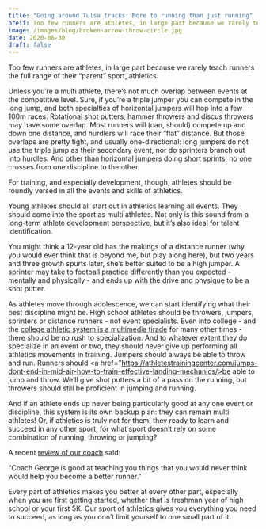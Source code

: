 ```yaml
---
title: "Going around Tulsa tracks: More to running than just running"
breif: Too few runners are athletes, in large part because we rarely teach runners the full range of their “parent” sport, athletics.
image: /images/blog/broken-arrow-throw-circle.jpg
date: 2020-06-30
draft: false
---
```

Too few runners are athletes, in large part because we rarely teach runners the full range of their “parent” sport, athletics.

Unless you’re a multi athlete, there’s not much overlap between events at the competitive level. Sure, if you’re a triple jumper you can compete in the long jump, and both specialties of horizontal jumpers will hop into a few 100m races. Rotational shot putters, hammer throwers and discus throwers may have some overlap. Most runners will (can, should) compete up and down one distance, and hurdlers will race their “flat” distance. But those overlaps are pretty tight, and usually one-directional: long jumpers do not use the triple jump as their secondary event, nor do sprinters branch out into hurdles. And other than horizontal jumpers doing short sprints, no one crosses from one discipline to the other.

For training, and especially development, though, athletes should be roundly versed in all the events and skills of athletics.

Young athletes should all start out in athletics learning all events. They should come into the sport as multi athletes. Not only is this sound from a long-term athlete development perspective, but it’s also ideal for talent identification. 

You might think a 12-year old has the makings of a distance runner (why you would ever think that is beyond me, but play along here), but two years and three growth spurts later, she’s better suited to be a high jumper. A sprinter may take to football practice differently than you expected - mentally and physically - and ends up with the drive and physique to be a shot putter.

As athletes move through adolescence, we can start identifying what their best discipline might be. High school athletes should be throwers, jumpers, sprinters or distance runners - not event specialists. Even into college - and the [college athletic system is a multimedia tirade](https://blog.nalathletics.com/2020/06/11/collegiate-spending-track-and-field-governing-bodies) for many other times - there should be no rush to specialization. And to whatever extent they do specialize in an event or two, they should never give up performing all athletics movements in training. Jumpers should always be able to throw and run. Runners should <a href="https://athletestrainingcenter.com/jumps-dont-end-in-mid-air-how-to-train-effective-landing-mechanics/>be able to jump</a> and throw. We’ll give shot putters a bit of a pass on the running, but throwers should still be proficient in jumping and running. 

And if an athlete ends up never being particularly good at any one event or discipline, this system is its own backup plan: they can remain multi athletes! Or, if athletics is truly not for them, they ready to learn and succeed in any other sport, for what sport doesn’t rely on some combination of running, throwing or jumping?

A recent <a href="coachup.com/me/georgeperry">review of our coach</a> said:

“Coach George is good at teaching you things that you would never think would help you become a better runner.”

Every part of athletics makes you better at every other part, especially when you are first getting started, whether that is freshman year of high school or your first 5K. Our sport of athletics gives you everything you need to succeed, as long as you don’t limit yourself to one small part of it. 